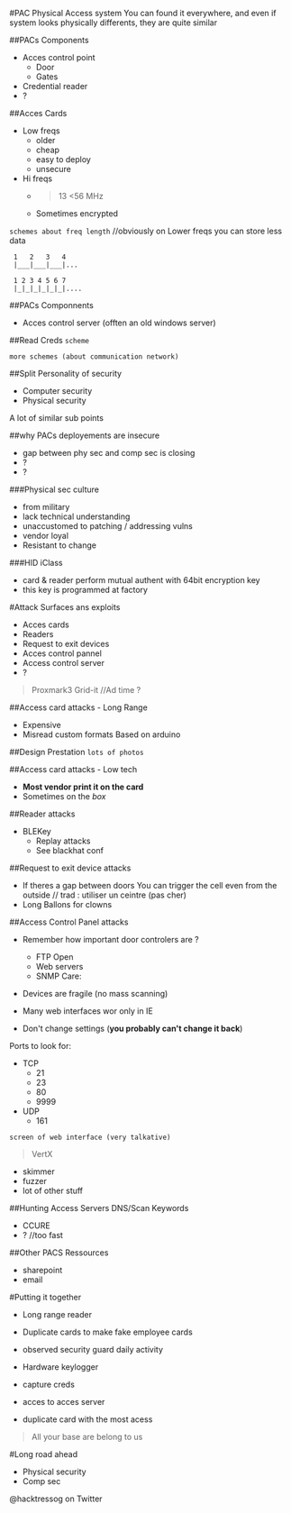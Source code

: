 #PAC Physical Access system
You can found it everywhere, and even if system looks physically differents,
they are quite similar

##PACs Components
* Acces control point
  * Door
  * Gates
* Credential reader
* ?

##Acces Cards
* Low freqs
    * older
    * cheap
    * easy to deploy
    * unsecure
* Hi freqs
    * >13 <56 MHz
    * Sometimes encrypted

`schemes about freq length`
//obviously on Lower freqs you can store less data

```
 1   2   3   4
 |___|___|___|...

 1 2 3 4 5 6 7
 |_|_|_|_|_|_|....
```

##PACs Componnents
* Acces control server (offten an old windows server)

##Read Creds
`scheme`

`more schemes (about communication network)`

##Split Personality of security

* Computer security
* Physical security

A lot of similar sub points

##why PACs deployements are insecure
* gap between phy sec and comp sec is closing
* ?
* ?

###Physical sec culture
* from military
* lack technical understanding
* unaccustomed to patching / addressing vulns
* vendor loyal
* Resistant to change

###HID iClass
* card & reader perform mutual authent with 64bit encryption key
* this key is programmed at factory

#Attack Surfaces ans exploits
* Acces cards
* Readers
* Request to exit devices
* Acces control pannel
* Access control server
* ?

> Proxmark3 
> Grid-it
//Ad time ?

##Access card attacks - Long Range
* Expensive
* Misread custom formats
Based on arduino

##Design Prestation
`lots of photos`

##Access card attacks - Low tech
* **Most vendor print it on the card**
* Sometimes on the *box*

##Reader attacks
* BLEKey
  * Replay attacks
  * See blackhat conf

##Request to exit device attacks
* If theres a gap between doors
You can trigger the cell even from the outside
// trad : utiliser un ceintre (pas cher)
* Long Ballons for clowns

##Access Control Panel attacks
* Remember how important door controlers are ?

    * FTP Open
    * Web servers
    * SNMP
Care:
* Devices are fragile (no mass scanning)
* Many web interfaces wor only in IE
* Don't change settings (**you probably can't change it back**) 

Ports to look for:
* TCP
    * 21
    * 23
    * 80
    * 9999
* UDP 
    * 161

`screen of web interface (very talkative)`

> VertX
* skimmer
* fuzzer
* lot of other stuff

##Hunting Access Servers
DNS/Scan Keywords
* CCURE
* ? 
//too fast

##Other PACS Ressources
* sharepoint
* email

#Putting it together
* Long range reader
* Duplicate cards to make fake employee cards
* observed security guard daily activity

* Hardware keylogger
* capture creds
* acces to acces server
* duplicate card with the most acess

> All your base are belong to us

#Long road ahead
* Physical security
* Comp sec

@hacktressog on Twitter



